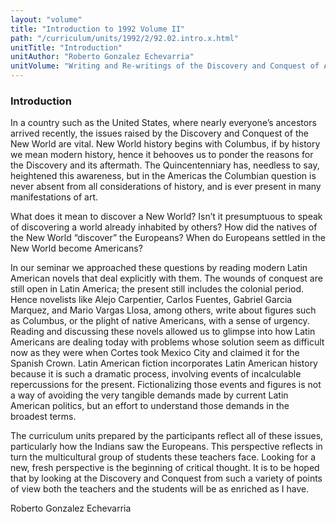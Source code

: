 ```yaml
---
layout: "volume"
title: "Introduction to 1992 Volume II"
path: "/curriculum/units/1992/2/92.02.intro.x.html"
unitTitle: "Introduction"
unitAuthor: "Roberto Gonzalez Echevarria"
unitVolume: "Writing and Re-writings of the Discovery and Conquest of America"
---
```

<body>
<h3>
  Introduction
 </h3>
 In a country such as the United States, where nearly everyone’s ancestors arrived recently, the issues raised by the Discovery and Conquest of the New World are vital. New World history begins with Columbus, if by history we mean modern history, hence it behooves us to ponder the reasons for the Discovery and its aftermath. The Quincentenniary has, needless to say, heightened this awareness, but in the Americas the Columbian question is never absent from all considerations of history, and is ever present in many manifestations of art.
 <p>
  What does it mean to discover a New World? Isn’t it presumptuous to speak of discovering a world already inhabited by others? How did the natives of the New World “discover” the Europeans? When do Europeans settled in the New World become Americans?
 </p>
 <p>
  In our seminar we approached these questions by reading modern Latin American novels that deal explicitly with them. The wounds of conquest are still open in Latin America; the present still includes the colonial period. Hence novelists like Alejo Carpentier, Carlos Fuentes, Gabriel Garcia Marquez, and Mario Vargas Llosa, among others, write about figures such as Columbus, or the plight of native Americans, with a sense of urgency. Reading and discussing these novels allowed us to glimpse into how Latin Americans are dealing today with problems whose solution seem as difficult now as they were when Cortes took Mexico City and claimed it for the Spanish Crown. Latin American fiction incorporates Latin American history because it is such a dramatic process, involving events of incalculable repercussions for the present. Fictionalizing those events and figures is not a way of avoiding the very tangible demands made by current Latin American politics, but an effort to understand those demands in the broadest terms.
 </p>
 <p>
  The curriculum units prepared by the participants reflect all of these issues, particularly how the Indians saw the Europeans. This perspective reflects in turn the multicultural group of students these teachers face. Looking for a new, fresh perspective is the beginning of critical thought. It is to be hoped that by looking at the Discovery and Conquest from such a variety of points of view both the teachers and the students will be as enriched as I have.
 </p>
 <p>
  Roberto Gonzalez Echevarria
 </p>

</body>